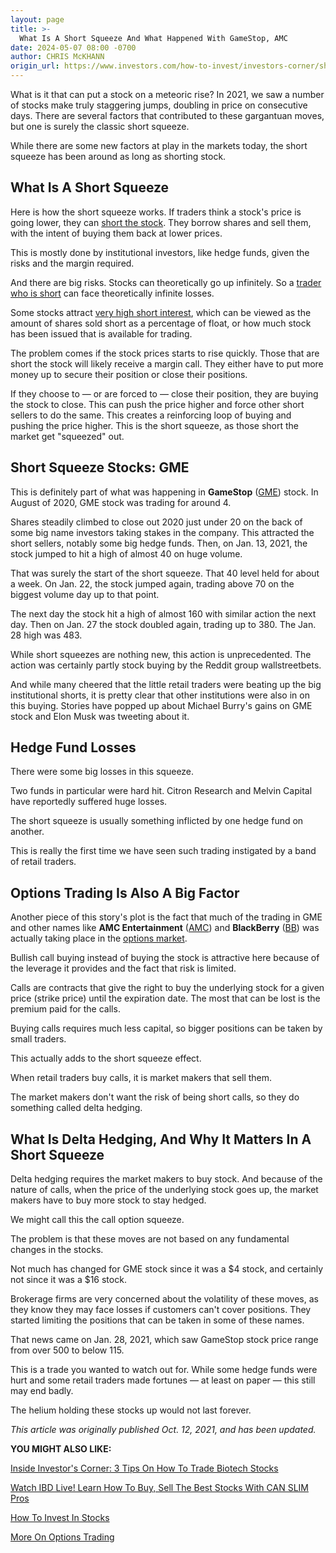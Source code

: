 ```yaml
---
layout: page
title: >-
  What Is A Short Squeeze And What Happened With GameStop, AMC
date: 2024-05-07 08:00 -0700
author: CHRIS McKHANN
origin_url: https://www.investors.com/how-to-invest/investors-corner/short-squeeze/
---
```


What is it that can put a stock on a meteoric rise? In 2021, we saw a number of stocks make truly staggering jumps, doubling in price on consecutive days. There are several factors that contributed to these gargantuan moves, but one is surely the classic short squeeze.

While there are some new factors at play in the markets today, the short squeeze has been around as long as shorting stock.

## What Is A Short Squeeze

Here is how the short squeeze works. If traders think a stock's price is going lower, they can [short the stock](https://www.investors.com/news/technology/shorting-a-stock-short-selling/). They borrow shares and sell them, with the intent of buying them back at lower prices.

This is mostly done by institutional investors, like hedge funds, given the risks and the margin required.

And there are big risks. Stocks can theoretically go up infinitely. So a [trader who is short](https://www.investors.com/news/technology/shorting-a-stock-short-selling/) can face theoretically infinite losses.

Some stocks attract [very high short interest](https://www.investors.com/how-to-invest/investors-corner/what-is-short-interest/), which can be viewed as the amount of shares sold short as a percentage of float, or how much stock has been issued that is available for trading.

The problem comes if the stock prices starts to rise quickly. Those that are short the stock will likely receive a margin call. They either have to put more money up to secure their position or close their positions.

If they choose to — or are forced to — close their position, they are buying the stock to close. This can push the price higher and force other short sellers to do the same. This creates a reinforcing loop of buying and pushing the price higher. This is the short squeeze, as those short the market get "squeezed" out.

## Short Squeeze Stocks: GME

This is definitely part of what was happening in **GameStop** ([GME](https://research.investors.com/quote.aspx?symbol=GME)) stock. In August of 2020, GME stock was trading for around 4.

Shares steadily climbed to close out 2020 just under 20 on the back of some big name investors taking stakes in the company. This attracted the short sellers, notably some big hedge funds. Then, on Jan. 13, 2021, the stock jumped to hit a high of almost 40 on huge volume.

That was surely the start of the short squeeze. That 40 level held for about a week. On Jan. 22, the stock jumped again, trading above 70 on the biggest volume day up to that point.

The next day the stock hit a high of almost 160 with similar action the next day. Then on Jan. 27 the stock doubled again, trading up to 380. The Jan. 28 high was 483.

While short squeezes are nothing new, this action is unprecedented. The action was certainly partly stock buying by the Reddit group wallstreetbets.

And while many cheered that the little retail traders were beating up the big institutional shorts, it is pretty clear that other institutions were also in on this buying. Stories have popped up about Michael Burry's gains on GME stock and Elon Musk was tweeting about it.

## Hedge Fund Losses

There were some big losses in this squeeze.

Two funds in particular were hard hit. Citron Research and Melvin Capital have reportedly suffered huge losses.

The short squeeze is usually something inflicted by one hedge fund on another.

This is really the first time we have seen such trading instigated by a band of retail traders.

## Options Trading Is Also A Big Factor

Another piece of this story's plot is the fact that much of the trading in GME and other names like **AMC Entertainment** ([AMC](https://research.investors.com/quote.aspx?symbol=AMC)) and **BlackBerry** ([BB](https://research.investors.com/quote.aspx?symbol=BB)) was actually taking place in the [options market](https://www.investors.com/category/research/options/).

Bullish call buying instead of buying the stock is attractive here because of the leverage it provides and the fact that risk is limited.

Calls are contracts that give the right to buy the underlying stock for a given price (strike price) until the expiration date. The most that can be lost is the premium paid for the calls.

Buying calls requires much less capital, so bigger positions can be taken by small traders.

This actually adds to the short squeeze effect.

When retail traders buy calls, it is market makers that sell them.

The market makers don't want the risk of being short calls, so they do something called delta hedging.

## What Is Delta Hedging, And Why It Matters In A Short Squeeze

Delta hedging requires the market makers to buy stock. And because of the nature of calls, when the price of the underlying stock goes up, the market makers have to buy more stock to stay hedged.

We might call this the call option squeeze.

The problem is that these moves are not based on any fundamental changes in the stocks.

Not much has changed for GME stock since it was a \$4 stock, and certainly not since it was a \$16 stock.

Brokerage firms are very concerned about the volatility of these moves, as they know they may face losses if customers can't cover positions. They started limiting the positions that can be taken in some of these names.

That news came on Jan. 28, 2021, which saw GameStop stock price range from over 500 to below 115.

This is a trade you wanted to watch out for. While some hedge funds were hurt and some retail traders made fortunes — at least on paper — this still may end badly.

The helium holding these stocks up would not last forever.

_This article was originally published Oct. 12, 2021, and has been updated._

**YOU MIGHT ALSO LIKE:**

[Inside Investor's Corner: 3 Tips On How To Trade Biotech Stocks](https://www.investors.com/how-to-invest/investors-corner/how-to-trade-biotech-stocks-three-tips-help-make-more-profits/)

[Watch IBD Live! Learn How To Buy, Sell The Best Stocks With CAN SLIM Pros](https://shop.investors.com/offer/splashresponsive.aspx?id=IBD-Live&intcode=invstcntnartcls%7Ccms%7Cibdlive%7C2020%7C07%7Cibdlive%7Cna%7C%7C727112&src=A00433A)

[How To Invest In Stocks](https://www.investors.com/category/how-to-invest/investors-corner/)

[More On Options Trading](https://www.investors.com/category/research/options/)
